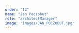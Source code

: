 ```yaml
---
order: "12"
name: "Jan Poczobut"
role: "architectManager"
image: "images/JAN_POCZOBUT.jpg"    
---
```

